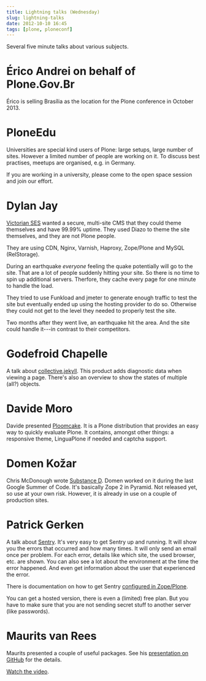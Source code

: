 ```yaml
---
title: Lightning talks (Wednesday)
slug: lightning-talks
date: 2012-10-10 16:45
tags: [plone, ploneconf]
---
```


Several five minute talks about various subjects.


# Érico Andrei on behalf of Plone.Gov.Br

Érico is selling Brasília as the location for the Plone conference in
October 2013.


# PloneEdu

Universities are special kind users of Plone: large setups, large number of
sites. However a limited number of people are working on it. To
discuss best practises, meetups are organised, e.g. in Germany.

If you are working in a university, please come to the open space
session and join our effort.


# Dylan Jay

[Victorian SES](http://www.ses.vic.gov.au/) wanted a secure,
multi-site CMS that they could theme themselves and have 99.99%
uptime. They used Diazo to theme the site themselves, and they are not
Plone people.

They are using CDN, Nginx, Varnish, Haproxy, Zope/Plone and MySQL
(RelStorage).

During an earthquake *everyone* feeling the quake potentially will go
to the site. That are a lot of people suddenly hitting your site. So
there is no time to spin up additional servers. Therfore, they cache
every page for one minute to handle the load.

They tried to use Funkload and jmeter to generate enough traffic to
test the site but eventually ended up using the hosting provider to do
so. Otherwise they could not get to the level they needed to properly
test the site.

Two months after they went live, an earthquake hit the area. And the
site could handle it---in contrast to their competitors.


# Godefroid Chapelle

A talk about
[collective.jekyll](https://github.com/gotcha/collective.jekyll). This
product adds diagnostic data when viewing a page. There's also an
overview to show the states of multiple (all?) objects.


# Davide Moro

Davide presented [Ploomcake](http://www.ploomcake.org). It is a Plone
distribution that provides an easy way to quickly evaluate Plone. It
contains, amongst other things: a responsive theme, LinguaPlone if
needed and captcha support.


# Domen Kožar

Chris McDonough wrote
[Substance D](http://substanced.repoze.org/). Domen worked on it
during the last Google Summer of Code. It's basically Zope 2 in
Pyramid. Not released yet, so use at your own risk. However, it is
already in use on a couple of production sites.


# Patrick Gerken

A talk about [Sentry](https://www.getsentry.com). It's very easy to
get Sentry up and running. It will show you the errors that occurred
and how many times. It will only send an email once per problem. For
each error, details like which site, the used browser, etc. are
shown. You can also see a lot about the environment at the time the
error happened. And even get information about the user that
experienced the error.

There is documentation on how to get Sentry
[configured in Zope/Plone](http://raven.readthedocs.org/en/latest/config/zope.html).

You can get a hosted version, there is even a (limited) free plan. But
you have to make sure that you are not sending secret stuff to another
server (like passwords).


# Maurits van Rees

Maurits presented a couple of useful packages. See his
[presentation on GitHub](https://github.com/mauritsvanrees/talks/blob/master/fivepackages.rst)
for the details.

[Watch the video](http://www.youtube.com/watch?v=ZluAfljEv0Q).

